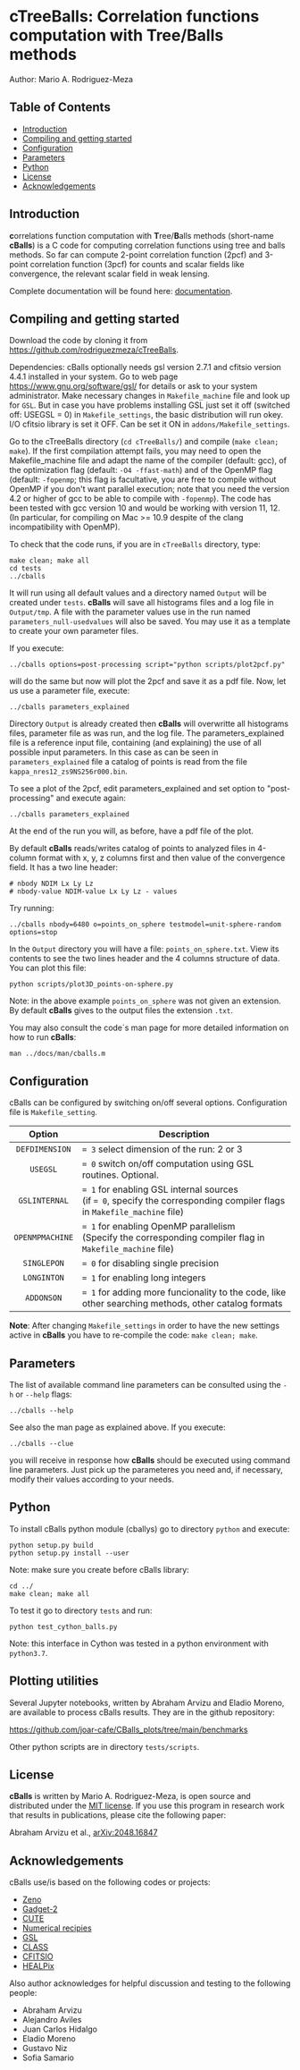 # cTreeBalls: Correlation functions computation with Tree/Balls methods

Author: Mario A. Rodriguez-Meza

## Table of Contents

-   [Introduction](#introduction)
-   [Compiling and getting started](#compiling-and-getting-started)
-   [Configuration](#configuration)
-   [Parameters](#parameters)
-   [Python](#python)
-   [License](#license)
-   [Acknowledgements](#acknowledgements)

## Introduction

**c**orrelations function computation with **T**ree/**B**alls methods (short-name **cBalls**) is a C code for computing correlation functions using tree and balls methods. So far can compute 2-point correlation function (2pcf) and 3-point correlation function (3pcf) for counts and scalar fields like convergence, the relevant scalar field in weak lensing.

Complete documentation will be found here: [documentation](docs/_build/html/index.html).

## Compiling and getting started

Download the code by cloning it from https://github.com/rodriguezmeza/cTreeBalls.

Dependencies: cBalls optionally needs gsl version 2.7.1 and cfitsio version 4.4.1 installed in your system. Go to web page https://www.gnu.org/software/gsl/ for details or ask to your system administrator. Make necessary changes in `Makefile_machine` file and look up for `GSL`. But in case you have problems installing GSL just set it off (switched off: USEGSL = 0) in `Makefile_settings`, the basic distribution will run okey. I/O cfitsio library is set it OFF. Can be set it ON in `addons/Makefile_settings`.

Go to the cTreeBalls directory (`cd cTreeBalls/`) and compile (`make clean; make`). If the first compilation attempt fails, you may need to open the Makefile_machine file and adapt the name of the compiler (default: gcc), of the optimization flag (default: `-O4 -ffast-math`) and of the OpenMP flag (default: `-fopenmp`; this flag is facultative, you are free to compile without OpenMP if you don't want parallel execution; note that you need the version 4.2 or higher of gcc to be able to compile with `-fopenmp`). The code has been tested with gcc version 10 and would be working with version 11, 12. (In particular, for compiling on Mac >= 10.9 despite of the clang incompatibility with OpenMP).

To check that the code runs, if you are in `cTreeBalls` directory, type:

    make clean; make all
    cd tests
    ../cballs

It will run using all default values and a directory named `Output` will be created under `tests`. **cBalls** will save all histograms files and a log file in `Output/tmp`. A file with the parameter values use in the run named `parameters_null-usedvalues` will also be saved. You may use it as a template to create your own parameter files.

If you execute:

    ../cballs options=post-processing script="python scripts/plot2pcf.py"

will do the same but now will plot the 2pcf and save it as a pdf file. Now, let us use a parameter file, execute:

    ../cballs parameters_explained

Directory `Output` is already created then **cBalls** will overwritte all histograms files, parameter file as was run, and the log file. The parameters_explained file is a reference input file, containing (and explaining) the use of all possible input parameters. In this case as can be seen in `parameters_explained` file a catalog of points is read from the file `kappa_nres12_zs9NS256r000.bin`.

To see a plot of the 2pcf, edit parameters_explained and set option to "post-processing" and execute again:
 
    ../cballs parameters_explained

At the end of the run you will, as before, have a pdf file of the plot.

By default **cBalls** reads/writes catalog of points to analyzed files in 4-column format with x, y, z columns first and then value of the convergence field. It has a two line header:

    # nbody NDIM Lx Ly Lz
    # nbody-value NDIM-value Lx Ly Lz - values

Try running:

    ../cballs nbody=6480 o=points_on_sphere testmodel=unit-sphere-random options=stop

In the `Output` directory you will have a file: `points_on_sphere.txt`. View its contents to see the two lines header and the 4 columns structure of data. You can plot this file:

    python scripts/plot3D_points-on-sphere.py

Note: in the above example `points_on_sphere` was not given an extension. By default **cBalls** gives to the output files the extension `.txt`.

You may also consult the code´s man page for more detailed information on how to run **cBalls**:

    man ../docs/man/cballs.m


## Configuration

cBalls can be configured by switching on/off several options. Configuration file is `Makefile_setting`.

| Option         | Description                                                                                                                                                   |
|:--------------:|---------------------------------------------------------------------------------------------------------------------------------------------------------------|
| `DEFDIMENSION`       | `= 3` select dimension of the run: 2 or 3                                                                                                                     |
| `USEGSL`       | `= 0` switch on/off computation using GSL routines. Optional.                                                                                                                      |
| `GSLINTERNAL`     | `= 1` for enabling GSL internal sources<br />(if `= 0`, specify the corresponding compiler flags in `Makefile_machine` file)                                                             |
| `OPENMPMACHINE`     | `= 1` for enabling OpenMP parallelism<br />(Specify the corresponding compiler flag in `Makefile_machine` file)                                                             |
| `SINGLEPON`    | `= 0` for disabling single precision                                                                                                                             |
| `LONGINTON`    | `= 1` for enabling long integers                                                                                                                             |
| `ADDONSON`  | `= 1` for adding more funcionality to the code, like other searching methods, other catalog formats                                                                                                |

**Note**:
After changing `Makefile_settings` in order to have the new settings active in **cBalls** you have to re-compile the code: `make clean; make`. 

## Parameters

The list of available command line parameters can be consulted using the `-h` or `--help` flags:

    ../cballs --help

See also the man page as explained above. If you execute:

    ../cballs --clue

you will receive in response how **cBalls** should be executed using command line parameters. Just pick up the parameteres you need and, if necessary, modify their values according to your needs.

## Python

To install cBalls python module (cballys) go to directory `python` and execute:

    python setup.py build
    python setup.py install --user

Note: make sure you create before cBalls library:

    cd ../
    make clean; make all

To test it go to directory `tests` and run:

    python test_cython_balls.py

Note: this interface in Cython was tested in a python environment with `python3.7`.

## Plotting utilities

Several Jupyter notebooks, written by Abraham Arvizu and Eladio Moreno, are available to process cBalls results. They are in the github repository: 

https://github.com/joar-cafe/CBalls_plots/tree/main/benchmarks

Other python scripts are in directory `tests/scripts`.


## License

**cBalls** is written by Mario A. Rodriguez-Meza, is open source and distributed under the [MIT license](LICENSE). If you use this program in research work that results in publications, please cite the following paper:

Abraham Arvizu et al., [arXiv:2048.16847](https://arxiv.org/abs/2408.16847)

## Acknowledgements

cBalls use/is based on the following codes or projects:
-   [Zeno](https://home.ifa.hawaii.edu/users/barnes/zeno/index.html)
-   [Gadget-2](https://wwwmpa.mpa-garching.mpg.de/gadget/)
-   [CUTE](https://github.com/damonge/CUTE)
-   [Numerical recipies](https://numerical.recipes/)
-   [GSL](https://www.gnu.org/software/gsl/)
-   [CLASS](https://github.com/lesgourg/class_public)
-   [CFITSIO](https://heasarc.gsfc.nasa.gov/fitsio/fitsio.html)
-   [HEALPix](https://healpix.sourceforge.io/)

Also author acknowledges for helpful discussion and testing to the following people:

- Abraham Arvizu
- Alejandro Aviles
- Juan Carlos Hidalgo
- Eladio Moreno
- Gustavo Niz
- Sofia Samario
